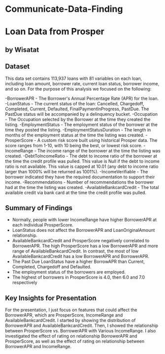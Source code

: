 # Communicate-Data-Finding
# Loan Data from Prosper
## by Wisatat

## Dataset

This data set contains 113,937 loans with 81 variables on each loan, including loan amount, borrower rate, current loan status, borrower income, and so on.
For the purpose of this analysis we focused on the following:

-BorrowerAPR - The Borrower's Annual Percentage Rate (APR) for the loan.
-LoanStatus - The current status of the loan: Cancelled,  Chargedoff, Completed, Current, Defaulted, FinalPaymentInProgress, PastDue. The PastDue status will be accompanied by a delinquency bucket.
-Occupation - The Occupation selected by the Borrower at the time they created the listing.
-EmploymentStatus - The employment status of the borrower at the time they posted the listing.
-EmploymentStatusDuration - The length in months of the employment status at the time the listing was created.
-ProsperScore - A custom risk score built using historical Prosper data. The score ranges from 1-10, with 10 being the best, or lowest risk score.
-IncomeRange - The income range of the borrower at the time the listing was created.
-DebtToIncomeRatio - The debt to income ratio of the borrower at the time the credit profile was pulled. This value is Null if the debt to income ratio is not available. This value is capped at 10.01 (any debt to income ratio larger than 1000% will be returned as 1001%).
-IncomeVerifiable - The borrower indicated they have the required documentation to support their income.
-Recommendations - Number of recommendations the borrower had at the time the listing was created.
-AvailableBankcardCredit - The total available credit via bank card at the time the credit profile was pulled.



## Summary of Findings
- Normally, people with lower IncomeRange have higher BorrowerAPR at each individual ProsperScore.
- LoanStatus does not affect the BorrowerAPR and LoanOriginalAmount relationship.
- AvailableBankcardCredit and ProsperScore negatively correlated to BorrowerAPR. The high ProsperScore has a low BorrowerAPR and more range of AvailableBankcardCredit. In contrast, the most of low AvailableBankcardCredit has a low BorrowerAPR and BorrowerAPR.
- The Past Due LoanStatus have a higher BorrowAPR than Current, Completed, Chargedoff and Defaulted.
- The employment status of the borrowers are employed.
- The highest of borrowers in ProsperScore is 4.0, then 6.0 and 7.0 respectively


## Key Insights for Presentation

For the presentation, I just focus on features that could affect the BorrowerAPR, which are ProsperScore, IncomeRange and AvailableBankcardCredit. I started by showing the distribution of BorrowerAPR and AvailableBankcardCredit. Then, I showed the relationship between ProsperScore vs. BorrowerAPR with Various IncomeRange. I also investigated the effect of rating on relationship BorrowerAPR and ProsperScore, as well as the effect of rating on relationship between BorrowerAPR and IncomeRange.
